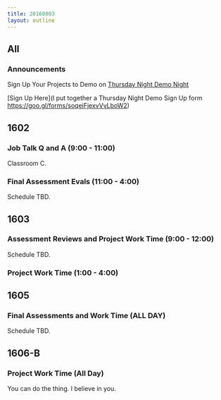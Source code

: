 ```yaml
---
title: 20160803
layout: outline
---
```


## All

### Announcements

Sign Up Your Projects to Demo on [Thursday Night Demo Night](http://www.meetup.com/Turing-Community-Events/events/232879633/)

[Sign Up Here](I put together a Thursday Night Demo Sign Up form
https://goo.gl/forms/soqeiFjexvVvLboW2)


## 1602

### Job Talk Q and A (9:00 - 11:00)

Classroom C.

### Final Assessment Evals (11:00 - 4:00)

Schedule TBD.


## 1603

### Assessment Reviews and Project Work Time (9:00 - 12:00)

Schedule TBD.

### Project Work Time (1:00 - 4:00)


## 1605

### Final Assessments and Work Time (ALL DAY)

Schedule TBD.


## 1606-B

### Project Work Time (All Day)

You can do the thing. I believe in you.
